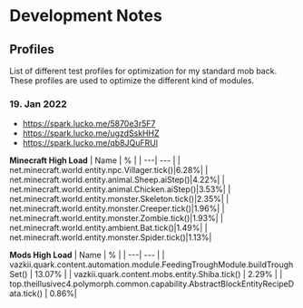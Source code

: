 # Development Notes

## Profiles

List of different test profiles for optimization for my standard mob back.
These profiles are used to optimize the different kind of modules.

### 19. Jan 2022

- https://spark.lucko.me/5870e3r5F7
- https://spark.lucko.me/ugzdSskHHZ
- https://spark.lucko.me/qb8JQuFRUl

**Minecraft High Load**
| Name | % |
| ---| --- |
| net.minecraft.world.entity.npc.Villager.tick()|6.28%|
| net.minecraft.world.entity.animal.Sheep.aiStep()|4.22%|
| net.minecraft.world.entity.animal.Chicken.aiStep()|3.53%|
| net.minecraft.world.entity.monster.Skeleton.tick()|2.35%|
| net.minecraft.world.entity.monster.Creeper.tick()|1.96%|
| net.minecraft.world.entity.monster.Zombie.tick()|1.93%|
| net.minecraft.world.entity.ambient.Bat.tick()|1.49%|
| net.minecraft.world.entity.monster.Spider.tick()|1.13%|

**Mods High Load**
| Name | % |
| ---| --- |
| vazkii.quark.content.automation.module.FeedingTroughModule.buildTroughSet() | 13.07% |
| vazkii.quark.content.mobs.entity.Shiba.tick() | 2.29% |
| top.theillusivec4.polymorph.common.capability.AbstractBlockEntityRecipeData.tick() | 0.86%|
